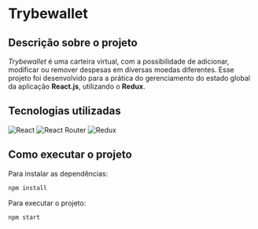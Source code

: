 <h1>Trybewallet</h1>

<h2>Descrição sobre o projeto</h2>

<i>Trybewallet</i> é uma carteira virtual, com a possibilidade de adicionar, modificar ou remover despesas em diversas moedas diferentes. Esse projeto foi desenvolvido para a prática do gerenciamento do estado global da aplicação <b>React.js</b>, utilizando o <b>Redux</b>.

<h2>Tecnologias utilizadas</h2>

<img alt="React" src="https://img.shields.io/badge/React-20232A?style=for-the-badge&logo=react&logoColor=61DAFB" />
<img alt="React Router" src="https://img.shields.io/badge/React_Router-CA4245?style=for-the-badge&logo=react-router&logoColor=white" />
<img alt="Redux" src="https://img.shields.io/badge/Redux-593D88?style=for-the-badge&logo=redux&logoColor=white" />

<h2>Como executar o projeto</h2>

Para instalar as dependências:
```bash
npm install
```

Para executar o projeto:
```bash
npm start
```
